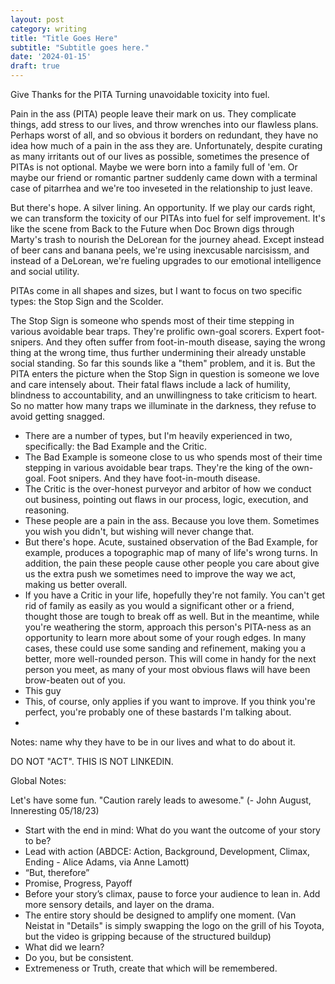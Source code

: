 ```yaml
---
layout: post
category: writing
title: "Title Goes Here"
subtitle: "Subtitle goes here."
date: '2024-01-15'
draft: true
---
```


Give Thanks for the PITA
Turning unavoidable toxicity into fuel.

Pain in the ass (PITA) people leave their mark on us. They complicate things, add stress to our lives, and throw wrenches into our flawless plans. Perhaps worst of all, and so obvious it borders on redundant, they have no idea how much of a pain in the ass they are. Unfortunately, despite curating as many irritants out of our lives as possible, sometimes the presence of PITAs is not optional. Maybe we were born into a family full of 'em. Or maybe our friend or romantic partner suddenly came down with a terminal case of pitarrhea and we're too inveseted in the relationship to just leave.

But there's hope. A silver lining. An opportunity. If we play our cards right, we can transform the toxicity of our PITAs into fuel for self improvement. It's like the scene from Back to the Future when Doc Brown digs through Marty's trash to nourish the DeLorean for the journey ahead. Except instead of beer cans and banana peels, we're using inexcusable narcisissm, and instead of a DeLorean, we're fueling upgrades to our emotional intelligence and social utility.

PITAs come in all shapes and sizes, but I want to focus on two specific types: the Stop Sign and the Scolder.

The Stop Sign is someone who spends most of their time stepping in various avoidable bear traps. They're prolific own-goal scorers. Expert foot-snipers. And they often suffer from foot-in-mouth disease, saying the wrong thing at the wrong time, thus further undermining their already unstable social standing. So far this sounds like a "them" problem, and it is. But the PITA enters the picture when the Stop Sign in question is someone we love and care intensely about. Their fatal flaws include a lack of humility, blindness to accountability, and an unwillingness to take criticism to heart. So no matter how many traps we illuminate in the darkness, they refuse to avoid getting snagged.

<!-- Notes for next time: Talk about how to use the Stop Sign's behavior to avoid simlar failures. Wrap that up, then move on to the Scolder. (The Scolder might be the opposite of the Stop Sign - instead of a complete lack of vision, they zero in perfectly. But instead of their focus being fixed on the road ahead, it's trained with a firm gaze on something else. You.) -->





- There are a number of types, but I'm heavily experienced in two, specifically: the Bad Example and the Critic.
- The Bad Example is someone close to us who spends most of their time stepping in various avoidable bear traps. They're the king of the own-goal. Foot snipers. And they have foot-in-mouth disease.
- The Critic is the over-honest purveyor and arbitor of how we conduct out business, pointing out flaws in our process, logic, execution, and reasoning.
- These people are a pain in the ass. Because you love them. Sometimes you wish you didn't, but wishing will never change that.
- But there's hope. Acute, sustained observation of the Bad Example, for example, produces a topographic map of many of life's wrong turns. In addition, the pain these people cause other people you care about give us the extra push we sometimes need to improve the way we act, making us better overall.
- If you have a Critic in your life, hopefully they're not family. You can't get rid of family as easily as you would a significant other or a friend, thought those are tough to break off as well. But in the meantime, while you're weathering the storm, approach this person's PITA-ness as an opportunity to learn more about some of your rough edges. In many cases, these could use some sanding and refinement, making you a better, more well-rounded person. This will come in handy for the next person you meet, as many of your most obvious flaws will have been brow-beaten out of you.
- This guy
- This, of course, only applies if you want to improve. If you think you're perfect, you're probably one of these bastards I'm talking about.
- 

<!-- - Pain in the ass people leave a mark on us. 
- But if you have any sense, and if you do it right, you can turn their toxicity into fuel for self improvement. -->

Notes: name why they have to be in our lives and what to do about it.


<!-- notes for the flight: "This, of course, only applies if you want to improve. If you think you're perfect..." -->

DO NOT "ACT". THIS IS NOT LINKEDIN.

Global Notes:

Let's have some fun. "Caution rarely leads to awesome." (- John August, Inneresting 05/18/23)

- Start with the end in mind: What do you want the outcome of your story to be?
- Lead with action (ABDCE: Action, Background, Development, Climax, Ending - Alice Adams, via Anne Lamott)
- “But, therefore”
- Promise, Progress, Payoff
- Before your story’s climax, pause to force your audience to lean in. Add more sensory details, and layer on the drama.
- The entire story should be designed to amplify one moment. (Van Neistat in "Details" is simply swapping the logo on the grill of his Toyota, but the video is gripping because of the structured buildup)
- What did we learn?
- Do you, but be consistent.
- Extremeness or Truth, create that which will be remembered.
